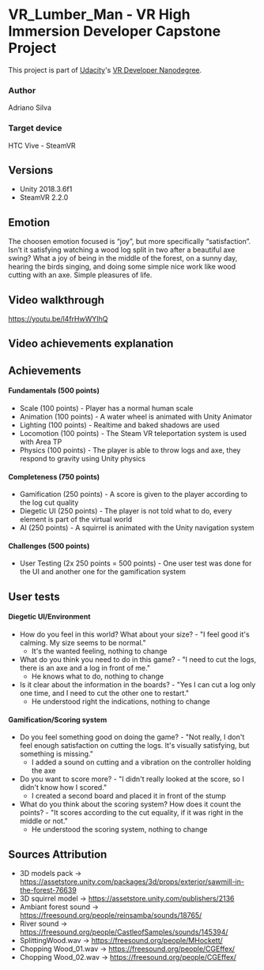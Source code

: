 # VR_Lumber_Man - VR High Immersion Developer Capstone Project

This project is part of [Udacity](https://www.udacity.com "Udacity - Be in demand")'s [VR Developer Nanodegree](https://www.udacity.com/course/vr-developer-nanodegree--nd017).

### Author 
Adriano Silva

### Target device 
HTC Vive - SteamVR

## Versions
- Unity 2018.3.6f1
- SteamVR 2.2.0

## Emotion
The choosen emotion focused is “joy”, but more specifically “satisfaction”. Isn’t it satisfying watching a wood log split in two after a beautiful axe swing? What a joy of being in the middle of the forest, on a sunny day, hearing the birds singing, and doing some simple nice work like wood cutting with an axe. Simple pleasures of life.

## Video walkthrough
https://youtu.be/l4frHwWYIhQ

## Video achievements explanation

## Achievements
#### Fundamentals (500 points)
* Scale (100 points) - Player has a normal human scale
* Animation (100 points) - A water wheel is animated with Unity Animator
* Lighting (100 points) - Realtime and baked shadows are used
* Locomotion (100 points) - The Steam VR teleportation system is used with Area TP
* Physics (100 points) - The player is able to throw logs and axe, they respond to gravity using Unity physics

#### Completeness (750 points)
* Gamification (250 points) - A score is given to the player according to the log cut quality
* Diegetic UI (250 points) - The player is not told what to do, every element is part of the virtual world
* AI (250 points) - A squirrel is animated with the Unity navigation system

#### Challenges (500 points)
* User Testing (2x 250 points = 500 points) - One user test was done for the UI and another one for the gamification system

## User tests 
#### Diegetic UI/Environment
* How do you feel in this world? What about your size? - "I feel good it's calming. My size seems to be normal."
	- It's the wanted feeling, nothing to change
* What do you think you need to do in this game? - "I need to cut the logs, there is an axe and a log in front of me."
	- He knows what to do, nothing to change
* Is it clear about the information in the boards? - "Yes I can cut a log only one time, and I need to cut the other one to restart."
	- He understood right the indications, nothing to change

#### Gamification/Scoring system
* Do you feel something good on doing the game? - "Not really, I don't feel enough satisfaction on cutting the logs. It's visually satisfying, but something is missing."
	- I added a sound on cutting and a vibration on the controller holding the axe
* Do you want to score more? - "I didn't really looked at the score, so I didn't know how I scored."
	- I created a second board and placed it in front of the stump
* What do you think about the scoring system? How does it count the points? - "It scores according to the cut equality, if it was right in the middle or not."
	- He understood the scoring system, nothing to change

## Sources Attribution
* 3D models pack -> https://assetstore.unity.com/packages/3d/props/exterior/sawmill-in-the-forest-76639
* 3D squirrel model -> https://assetstore.unity.com/publishers/2136
* Ambiant forest sound -> https://freesound.org/people/reinsamba/sounds/18765/
* River sound -> https://freesound.org/people/CastleofSamples/sounds/145394/
* SplittingWood.wav -> https://freesound.org/people/MHockett/
* Chopping Wood_01.wav -> https://freesound.org/people/CGEffex/
* Chopping Wood_02.wav -> https://freesound.org/people/CGEffex/
